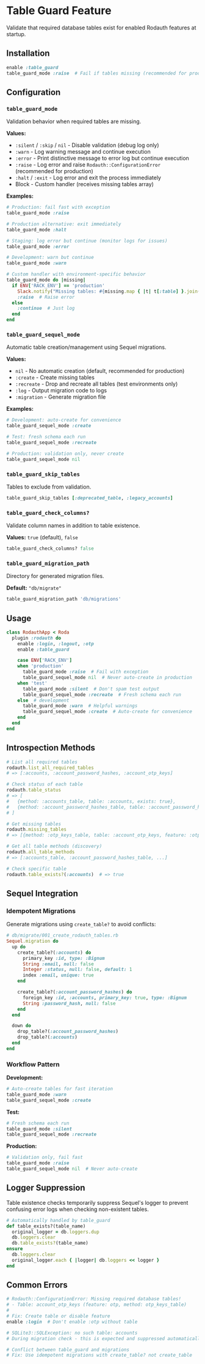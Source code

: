 # Table Guard Feature

Validate that required database tables exist for enabled Rodauth features at startup.

## Installation

```ruby
enable :table_guard
table_guard_mode :raise  # Fail if tables missing (recommended for production)
```

## Configuration

### `table_guard_mode`

Validation behavior when required tables are missing.

**Values:**

- `:silent` / `:skip` / `nil` - Disable validation (debug log only)
- `:warn` - Log warning message and continue execution
- `:error` - Print distinctive message to error log but continue execution
- `:raise` - Log error and raise `Rodauth::ConfigurationError` (recommended for production)
- `:halt` / `:exit` - Log error and exit the process immediately
- Block - Custom handler (receives missing tables array)

**Examples:**

```ruby
# Production: fail fast with exception
table_guard_mode :raise

# Production alternative: exit immediately
table_guard_mode :halt

# Staging: log error but continue (monitor logs for issues)
table_guard_mode :error

# Development: warn but continue
table_guard_mode :warn

# Custom handler with environment-specific behavior
table_guard_mode do |missing|
  if ENV['RACK_ENV'] == 'production'
    Slack.notify("Missing tables: #{missing.map { |t| t[:table] }.join(', ')}")
    :raise  # Raise error
  else
    :continue  # Just log
  end
end
```

### `table_guard_sequel_mode`

Automatic table creation/management using Sequel migrations.

**Values:**

- `nil` - No automatic creation (default, recommended for production)
- `:create` - Create missing tables
- `:recreate` - Drop and recreate all tables (test environments only)
- `:log` - Output migration code to logs
- `:migration` - Generate migration file

**Examples:**

```ruby
# Development: auto-create for convenience
table_guard_sequel_mode :create

# Test: fresh schema each run
table_guard_sequel_mode :recreate

# Production: validation only, never create
table_guard_sequel_mode nil
```

### `table_guard_skip_tables`

Tables to exclude from validation.

```ruby
table_guard_skip_tables [:deprecated_table, :legacy_accounts]
```

### `table_guard_check_columns?`

Validate column names in addition to table existence.

**Values:** `true` (default), `false`

```ruby
table_guard_check_columns? false
```

### `table_guard_migration_path`

Directory for generated migration files.

**Default:** `"db/migrate"`

```ruby
table_guard_migration_path 'db/migrations'
```

## Usage

```ruby
class RodauthApp < Roda
  plugin :rodauth do
    enable :login, :logout, :otp
    enable :table_guard

    case ENV['RACK_ENV']
    when 'production'
      table_guard_mode :raise  # Fail with exception
      table_guard_sequel_mode nil  # Never auto-create in production
    when 'test'
      table_guard_mode :silent  # Don't spam test output
      table_guard_sequel_mode :recreate  # Fresh schema each run
    else  # development
      table_guard_mode :warn  # Helpful warnings
      table_guard_sequel_mode :create  # Auto-create for convenience
    end
  end
end
```

## Introspection Methods

```ruby
# List all required tables
rodauth.list_all_required_tables
# => [:accounts, :account_password_hashes, :account_otp_keys]

# Check status of each table
rodauth.table_status
# => [
#   {method: :accounts_table, table: :accounts, exists: true},
#   {method: :account_password_hashes_table, table: :account_password_hashes, exists: true}
# ]

# Get missing tables
rodauth.missing_tables
# => [{method: :otp_keys_table, table: :account_otp_keys, feature: :otp}]

# Get all table methods (discovery)
rodauth.all_table_methods
# => [:accounts_table, :account_password_hashes_table, ...]

# Check specific table
rodauth.table_exists?(:accounts)  # => true
```

## Sequel Integration

### Idempotent Migrations

Generate migrations using `create_table?` to avoid conflicts:

```ruby
# db/migrate/001_create_rodauth_tables.rb
Sequel.migration do
  up do
    create_table?(:accounts) do
      primary_key :id, type: :Bignum
      String :email, null: false
      Integer :status, null: false, default: 1
      index :email, unique: true
    end

    create_table?(:account_password_hashes) do
      foreign_key :id, :accounts, primary_key: true, type: :Bignum
      String :password_hash, null: false
    end
  end

  down do
    drop_table?(:account_password_hashes)
    drop_table?(:accounts)
  end
end
```

### Workflow Pattern

**Development:**

```ruby
# Auto-create tables for fast iteration
table_guard_mode :warn
table_guard_sequel_mode :create
```

**Test:**

```ruby
# Fresh schema each run
table_guard_mode :silent
table_guard_sequel_mode :recreate
```

**Production:**

```ruby
# Validation only, fail fast
table_guard_mode :raise
table_guard_sequel_mode nil  # Never auto-create
```

## Logger Suppression

Table existence checks temporarily suppress Sequel's logger to prevent confusing error logs when checking non-existent tables.

```ruby
# Automatically handled by table_guard
def table_exists?(table_name)
  original_logger = db.loggers.dup
  db.loggers.clear
  db.table_exists?(table_name)
ensure
  db.loggers.clear
  original_logger.each { |logger| db.loggers << logger }
end
```

## Common Errors

```ruby
# Rodauth::ConfigurationError: Missing required database tables!
# - Table: account_otp_keys (feature: otp, method: otp_keys_table)
#
# Fix: Create table or disable feature
enable :login  # Don't enable :otp without table

# SQLite3::SQLException: no such table: accounts
# During migration check - this is expected and suppressed automatically

# Conflict between table_guard and migrations
# Fix: Use idempotent migrations with create_table? not create_table
```
